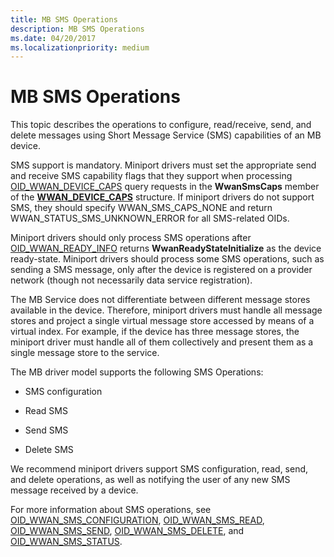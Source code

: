```yaml
---
title: MB SMS Operations
description: MB SMS Operations
ms.date: 04/20/2017
ms.localizationpriority: medium
---
```


# MB SMS Operations


This topic describes the operations to configure, read/receive, send, and delete messages using Short Message Service (SMS) capabilities of an MB device.

SMS support is mandatory. Miniport drivers must set the appropriate send and receive SMS capability flags that they support when processing [OID\_WWAN\_DEVICE\_CAPS](./oid-wwan-device-caps.md) query requests in the **WwanSmsCaps** member of the [**WWAN\_DEVICE\_CAPS**](/windows-hardware/drivers/ddi/wwan/ns-wwan-_wwan_device_caps) structure. If miniport drivers do not support SMS, they should specify WWAN\_SMS\_CAPS\_NONE and return WWAN\_STATUS\_SMS\_UNKNOWN\_ERROR for all SMS-related OIDs.

Miniport drivers should only process SMS operations after [OID\_WWAN\_READY\_INFO](./oid-wwan-ready-info.md) returns **WwanReadyStateInitialize** as the device ready-state. Miniport drivers should process some SMS operations, such as sending a SMS message, only after the device is registered on a provider network (though not necessarily data service registration).

The MB Service does not differentiate between different message stores available in the device. Therefore, miniport drivers must handle all message stores and project a single virtual message store accessed by means of a virtual index. For example, if the device has three message stores, the miniport driver must handle all of them collectively and present them as a single message store to the service.

The MB driver model supports the following SMS Operations:

-   SMS configuration

-   Read SMS

-   Send SMS

-   Delete SMS

We recommend miniport drivers support SMS configuration, read, send, and delete operations, as well as notifying the user of any new SMS message received by a device.

For more information about SMS operations, see [OID\_WWAN\_SMS\_CONFIGURATION](./oid-wwan-sms-configuration.md), [OID\_WWAN\_SMS\_READ](./oid-wwan-sms-read.md), [OID\_WWAN\_SMS\_SEND](./oid-wwan-sms-send.md), [OID\_WWAN\_SMS\_DELETE](./oid-wwan-sms-delete.md), and [OID\_WWAN\_SMS\_STATUS](./oid-wwan-sms-status.md).

 

